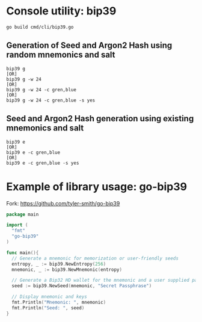 # Console utility: bip39
    go build cmd/cli/bip39.go

## Generation of Seed and Argon2 Hash using random mnemonics and salt
    bip39 g
    [OR]
    bip39 g -w 24
    [OR]
    bip39 g -w 24 -c gren,blue
    [OR]
    bip39 g -w 24 -c gren,blue -s yes

## Seed and Argon2 Hash generation using existing mnemonics and salt
    bip39 e
    [OR]
    bip39 e -c gren,blue
    [OR]
    bip39 e -c gren,blue -s yes

# Example of library usage: go-bip39

Fork: https://github.com/tyler-smith/go-bip39

```go
package main

import (
  "fmt"
  "go-bip39"
)

func main(){
  // Generate a mnemonic for memorization or user-friendly seeds
  entropy, _ := bip39.NewEntropy(256)
  mnemonic, _ := bip39.NewMnemonic(entropy)

  // Generate a Bip32 HD wallet for the mnemonic and a user supplied password
  seed := bip39.NewSeed(mnemonic, "Secret Passphrase")

  // Display mnemonic and keys
  fmt.Println("Mnemonic: ", mnemonic)
  fmt.Println("Seed: ", seed)
}
```
